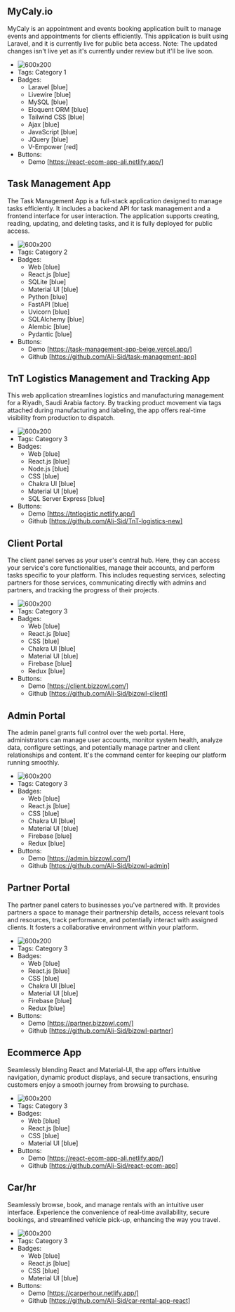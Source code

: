 ## MyCaly.io
 MyCaly is an appointment and events booking application built to manage events and appointments for clients efficiently. This application is built using Laravel, and it is currently live for public beta access. Note: The updated changes isn't live yet as it's currently under review but it'll be live soon.
- ![600x200](https://res.cloudinary.com/dr1pmtefx/image/upload/f_auto,q_auto/p6aunuijd1dnjisduqem)
- Tags: Category 1
- Badges:
  - Laravel [blue]
  - Livewire [blue]
  - MySQL [blue]
  - Eloquent ORM [blue]
  - Tailwind CSS [blue]
  - Ajax [blue]
  - JavaScript [blue]
  - JQuery [blue]
  - V-Empower [red]
- Buttons:
  - Demo [https://react-ecom-app-ali.netlify.app/]

## Task Management App
The Task Management App is a full-stack application designed to manage tasks efficiently. It includes a backend API for task management and a frontend interface for user interaction. The application supports creating, reading, updating, and deleting tasks, and it is fully deployed for public access.
- ![600x200](https://res.cloudinary.com/dr1pmtefx/image/upload/f_auto,q_auto/Screenshot_2024-08-31_201932_pkp38q)
- Tags: Category 2
- Badges:
  - Web [blue]
  - React.js [blue]
  - SQLite [blue]
  - Material UI [blue]
  - Python [blue]
  - FastAPI [blue]
  - Uvicorn [blue]
  - SQLAlchemy [blue]
  - Alembic [blue]
  - Pydantic [blue]
- Buttons:
  - Demo [https://task-management-app-beige.vercel.app/]
  - Github [https://github.com/Ali-Sid/task-management-app]

## TnT Logistics Management and Tracking App
This web application streamlines logistics and manufacturing management for a Riyadh, Saudi Arabia factory. By tracking product movement via tags attached during manufacturing and labeling, the app offers real-time visibility from production to dispatch.
- ![600x200](https://res.cloudinary.com/dr1pmtefx/image/upload/f_auto,q_auto/z6ysec3gwevzev6hnd0z)
- Tags: Category 3
- Badges:
  - Web [blue]
  - React.js [blue]
  - Node.js [blue]
  - CSS [blue]
  - Chakra UI [blue]
  - Material UI [blue]
  - SQL Server Express [blue]
- Buttons:
  - Demo [https://tntlogistic.netlify.app/]
  - Github [https://github.com/Ali-Sid/TnT-logistics-new]

## Client Portal
The client panel serves as your user's central hub. Here, they can access your service's core functionalities, manage their accounts, and perform tasks specific to your platform. This includes requesting services, selecting partners for those services, communicating directly with admins and partners, and tracking the progress of their projects.
- ![600x200](https://res.cloudinary.com/dr1pmtefx/image/upload/f_auto,q_auto/Screenshot_2024-04-15_050010_adipq3)
- Tags: Category 3
- Badges:
  - Web [blue]
  - React.js [blue]
  - CSS [blue]
  - Chakra UI [blue]
  - Material UI [blue]
  - Firebase [blue]
  - Redux [blue]
- Buttons:
  - Demo [https://client.bizzowl.com/]
  - Github [https://github.com/Ali-Sid/bizowl-client]

## Admin Portal
The admin panel grants full control over the web portal. Here, administrators can manage user accounts, monitor system health, analyze data, configure settings, and potentially manage partner and client relationships and content. It's the command center for keeping our platform running smoothly.
- ![600x200](https://res.cloudinary.com/dr1pmtefx/image/upload/f_auto,q_auto/Screenshot_2024-04-15_052420_axotto)
- Tags: Category 3
- Badges:
  - Web [blue]
  - React.js [blue]
  - CSS [blue]
  - Chakra UI [blue]
  - Material UI [blue]
  - Firebase [blue]
  - Redux [blue]
- Buttons:
  - Demo [https://admin.bizzowl.com/]
  - Github [https://github.com/Ali-Sid/bizowl-admin]
 
## Partner Portal
The partner panel caters to businesses you've partnered with. It provides partners a space to manage their partnership details, access relevant tools and resources, track performance, and potentially interact with assigned clients. It fosters a collaborative environment within your platform.
- ![600x200](https://res.cloudinary.com/dr1pmtefx/image/upload/f_auto,q_auto/Screenshot_2024-04-15_052404_gspjg0)
- Tags: Category 3
- Badges:
  - Web [blue]
  - React.js [blue]
  - CSS [blue]
  - Chakra UI [blue]
  - Material UI [blue]
  - Firebase [blue]
  - Redux [blue]
- Buttons:
  - Demo [https://partner.bizzowl.com/]
  - Github [https://github.com/Ali-Sid/bizowl-partner]

## Ecommerce App
Seamlessly blending React and Material-UI, the app offers intuitive navigation, dynamic product displays, and secure transactions, ensuring customers enjoy a smooth journey from browsing to purchase.
- ![600x200](https://res.cloudinary.com/dr1pmtefx/image/upload/f_auto,q_auto/ywlo4q7gdgw4sd4v9srr)
- Tags: Category 3
- Badges:
  - Web [blue]
  - React.js [blue]
  - CSS [blue]
  - Material UI [blue]
- Buttons:
  - Demo [https://react-ecom-app-ali.netlify.app/]
  - Github [https://github.com/Ali-Sid/react-ecom-app]

## Car/hr
Seamlessly browse, book, and manage rentals with an intuitive user interface. Experience the convenience of real-time availability, secure bookings, and streamlined vehicle pick-up, enhancing the way you travel.
- ![600x200](https://res.cloudinary.com/dr1pmtefx/image/upload/f_auto,q_auto/b56qewsmbsmsbglv1wmg)
- Tags: Category 3
- Badges:
  - Web [blue]
  - React.js [blue]
  - CSS [blue]
  - Material UI [blue]
- Buttons:
  - Demo [https://carperhour.netlify.app/]
  - Github [https://github.com/Ali-Sid/car-rental-app-react]
